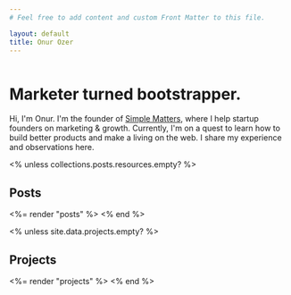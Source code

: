 ```yaml
---
# Feel free to add content and custom Front Matter to this file.

layout: default
title: Onur Ozer
---
```


<div class="w-32 mb-6">
  <img src="<%= site.metadata.photo %>" alt="" class="rounded-full" />
</div>
  
# Marketer turned bootstrapper.

Hi, I'm Onur. I'm the founder of [Simple Matters](https://simplematters.co/), where I help startup founders on marketing & growth. Currently, I'm on a quest to learn how to build better products and make a living on the web. I share my experience and observations here.

<% unless collections.posts.resources.empty? %>

## Posts

<%= render "posts" %>
<% end %>

<% unless site.data.projects.empty? %>

## Projects

<%= render "projects" %>
<% end %>
